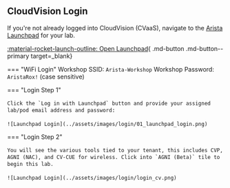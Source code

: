 ## CloudVision Login

If you're not already logged into CloudVision (CVaaS), navigate to the [Arista Launchpad](https://launchpad.wifi.arista.com/) for your lab.

[:material-rocket-launch-outline: Open Launchpad](https://launchpad.wifi.arista.com/){ .md-button .md-button--primary target=_blank}

=== "WiFi Login"
    Workshop SSID: `Arista-Workshop`
    Workshop Password: `AristaRox!` (case sensitive)

=== "Login Step 1"

    Click the `Log in with Launchpad` button and provide your assigned lab/pod email address and password:

    ![Launchpad Login](../assets/images/login/01_launchpad_login.png)

=== "Login Step 2"

    You will see the various tools tied to your tenant, this includes CVP, AGNI (NAC), and CV-CUE for wireless. Click into `AGNI (Beta)` tile to begin this lab.

    ![Launchpad Login](../assets/images/login/login_cv.png)

